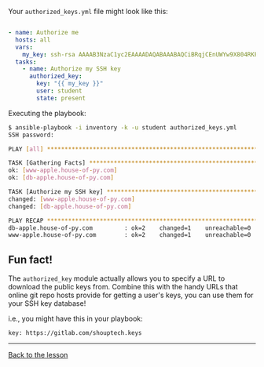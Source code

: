 Your `authorized_keys.yml` file might look like this:

```yaml

- name: Authorize me
  hosts: all
  vars:
    my_key: ssh-rsa AAAAB3NzaC1yc2EAAAADAQABAAABAQCiBRqjCEnUWYw9X804RKFVhO0W/gFlVheVJILFQ00tDsSN7YxmCz7M3JIApV0B4qccf+QngrpTo2l8nS+p4uCvYWICBq0Ppg3gAIXXi6x5Q7NETVa5rMddVJuNX1H+qxujLifdwpkTkjD2aHkkzVfrWF3wbSxeR1Wf4F8gh0k9MdZoqwR9w1JIKKh0src8EQI5NGFxYU2YS4ZjcP4w3EeLKMyDYgBjCJL1WbXNSfUKH31w4l0XsDOhzpT0mPpikk2nEm+Vg8tN1I+oZdbPqUgPDeg0q8iJ4fKVVbFgVFwJ6wc2i0olJN9XsFjVABNXclB6OL+SFt7yPOCMyjqRZDFJ mike@lappy.home.shoup.io
  tasks:
    - name: Authorize my SSH key
      authorized_key:
        key: "{{ my_key }}"
        user: student
        state: present
```

Executing the playbook:

```bash
$ ansible-playbook -i inventory -k -u student authorized_keys.yml
SSH password:

PLAY [all] ********************************************************************

TASK [Gathering Facts] ********************************************************
ok: [www-apple.house-of-py.com]
ok: [db-apple.house-of-py.com]

TASK [Authorize my SSH key] ***************************************************
changed: [www-apple.house-of-py.com]
changed: [db-apple.house-of-py.com]

PLAY RECAP ********************************************************************
db-apple.house-of-py.com         : ok=2    changed=1    unreachable=0    failed=0   
www-apple.house-of-py.com        : ok=2    changed=1    unreachable=0    failed=0   
```

## Fun fact!

The `authorized_key` module actually allows you to specify a URL to download
the public keys from. Combine this with the handy URLs that online git repo
hosts provide for getting a user's keys, you can use them for your SSH key
database!

i.e., you might have this in your playbook:

```
key: https://gitlab.com/shouptech.keys
```

---

[Back to the lesson](03_your_first_playbook.md)
